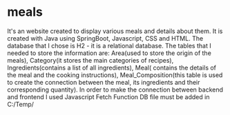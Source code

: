 # meals

  It's an website created to display various meals and details about them.
  It is created with Java using SpringBoot, Javascript, CSS and HTML. 
The database that I chose is H2 - it is a relational database. The tables
that I needed to store the information are: Area(used to store the origin
of the meals), Category(it stores the main categories of recipes),
Ingredients(contains a list of all ingredients), Meal( contains the details
of the meal and the cooking instructions), Meal_Composition(this table is
used to create the connection between the meal, its ingredients and
their corresponding quantity).
  In order to make the connection between backend and frontend I used
Javascript Fetch Function
DB file must be added in  C:/Temp/
